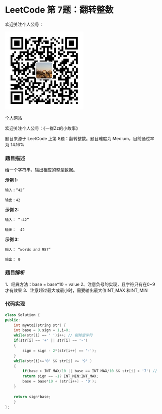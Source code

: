 # LeetCode 第 7题：翻转整数

欢迎关注个人公号：

![个](https://github.com/leekaka/github_pics/blob/master/wechat_public/qrcode_for_gh_2e9a528eb7b6_258.jpg?raw=true)

[个人网站](http://lgg2018.com)

欢迎关注个人公号：《一群Zz的小故事》

题目来源于 LeetCode 上第 8题：翻转整数。题目难度为 Medium，目前通过率为 14.16% 

### 题目描述

给一个字符串，输出相应的整型数据。

**示例 1:**

```
输入：“42”

输出：42
```
**示例 2:**

```
输入： “-42”

输出： -42
```

**示例 3:**

```
输入： “words and 987”

输出： 0
```

### 题目解析

1、经典方法：base = base*10 + value
2、注意负号的实现，且字符只有在0~9才有效果
3、注意超过最大或最小时，需要输出最大值INT_MAX 和INT_MIN

### 代码实现

```c++
class Solution {
public:
    int myAtoi(string str) {
	int base = 0,sign = 1,i=0;
	while(str[i] == ' ')i++; // 剔除空字符
	if(str[i] == '+' || str[i] == '-')
	{
	    sign = sign - 2*(str[i++] == '-');
	}
	while(str[i]>='0' && str[i] <= '9' )
	{
	    if(base > INT_MAX/10 || base == INT_MAX/10 && str[i] > '7') // INT_MAX = 2147483647
		return sign == -1? INT_MIN:INT_MAX;
	    base = base*10 + (str[i++] - '0');
	}
        
	return sign*base;
    }
};
```

